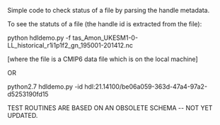 
Simple code to check status of a file by parsing the handle metadata.

To see the statuts of a file (the handle id is extracted from the file):

python hdldemo.py -f tas_Amon_UKESM1-0-LL_historical_r1i1p1f2_gn_195001-201412.nc

[where the file is a CMIP6 data file which is on the local machine]

OR

python2.7 hdldemo.py -id hdl:21.14100/be06a059-363d-47a4-97a2-d5253190fd15


TEST ROUTINES ARE BASED ON AN OBSOLETE SCHEMA -- NOT YET UPDATED.
